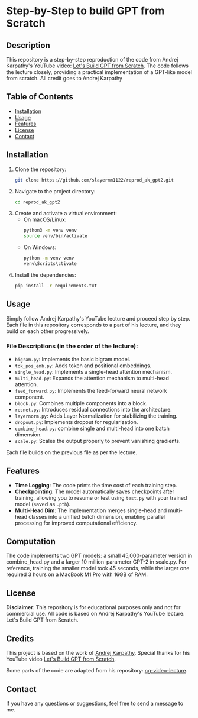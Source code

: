 # Step-by-Step to build GPT from Scratch

## Description
This repository is a step-by-step reproduction of the code from Andrej Karpathy's YouTube video: [Let's Build GPT from Scratch](https://www.youtube.com/watch?v=kCc8FmEb1nY&t=6010s). The code follows the lecture closely, providing a practical implementation of a GPT-like model from scratch. All credit goes to Andrej Karpathy

## Table of Contents
- [Installation](#installation)
- [Usage](#usage)
- [Features](#features)
- [License](#license)
- [Contact](#contact)

## Installation
1. Clone the repository:
   ```bash
   git clone https://github.com/slayermm1122/reprod_ak_gpt2.git
   ```
2. Navigate to the project directory:
   ```bash
   cd reprod_ak_gpt2
   ```
3. Create and activate a virtual environment:
   - On macOS/Linux:
     ```bash
     python3 -m venv venv
     source venv/bin/activate
     ```
   - On Windows:
     ```bash
     python -m venv venv
     venv\Scripts\ctivate
     ```
4. Install the dependencies:
   ```bash
   pip install -r requirements.txt
   ```

## Usage
Simply follow Andrej Karpathy's YouTube lecture and proceed step by step. Each file in this repository corresponds to a part of his lecture, and they build on each other progressively.

### File Descriptions (in the order of the lecture):
- `bigram.py`: Implements the basic bigram model.
- `tok_pos_emb.py`: Adds token and positional embeddings.
- `single_head.py`: Implements a single-head attention mechanism.
- `multi_head.py`: Expands the attention mechanism to multi-head attention.
- `feed_forward.py`: Implements the feed-forward neural network component.
- `block.py`: Combines multiple components into a block.
- `resnet.py`: Introduces residual connections into the architecture.
- `layernorm.py`: Adds Layer Normalization for stabilizing the training.
- `dropout.py`: Implements dropout for regularization.
- `combine_head.py`: combine single and multi-head into one batch dimension.
- `scale.py`: Scales the output properly to prevent vanishing gradients.

Each file builds on the previous file as per the lecture.

## Features
- **Time Logging**: The code prints the time cost of each training step.
- **Checkpointing**: The model automatically saves checkpoints after training, allowing you to resume or test using `test.py` with your trained model (saved as `.pth`).
- **Multi-Head Dim**: The implementation merges single-head and multi-head classes into a unified batch dimension, enabling parallel processing for improved computational efficiency.

## Computation
The code implements two GPT models: a small 45,000-parameter version in combine_head.py and a larger 10 million-parameter GPT-2 in scale.py. For reference, training the smaller model took 45 seconds, while the larger one required 3 hours on a MacBook M1 Pro with 16GB of RAM.

## License
**Disclaimer**: This repository is for educational purposes only and not for commercial use. All code is based on Andrej Karpathy's YouTube lecture: Let's Build GPT from Scratch.

## Credits
This project is based on the work of [Andrej Karpathy](https://github.com/karpathy). Special thanks for his YouTube video [Let's Build GPT from Scratch](https://www.youtube.com/watch?v=kCc8FmEb1nY&t=6010s).

Some parts of the code are adapted from his repository: [ng-video-lecture](https://github.com/karpathy/ng-video-lecture).


## Contact
If you have any questions or suggestions, feel free to send a message to me.
